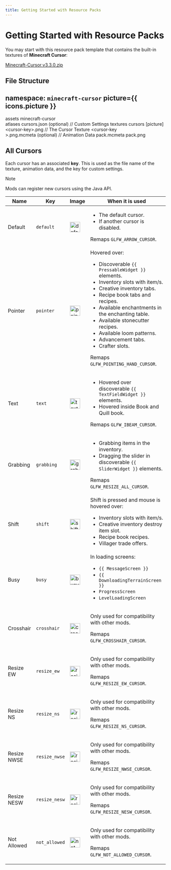 ```yaml
---
title: Getting Started with Resource Packs
---
```

# Getting Started with Resource Packs
  
You may start with this resource pack template that contains the built-in textures of **Minecraft Cursor**:

[Minecraft-Cursor.v3.3.0.zip](https://github.com/user-attachments/files/18857805/Minecraft.Cursor.v3.3.0.zip)

## File Structure
**namespace**: `minecraft-cursor`
<LiteTree>
picture={{ icons.picture }}
---
assets
    minecraft-cursor                                                          
        atlases
            cursors.json&nbsp;(optional)    // Custom Settings
        textures
            cursors
              [picture]&lt;&#8203;cursor-key&#8203;&gt;.png                            // The Cursor Texture
              &lt;&#8203;cursor-key&#8203;&gt;.png.mcmeta&nbsp;(optional)  // Animation Data
pack.mcmeta
pack.png                                                                  
</LiteTree>

## All Cursors
Each cursor has an associated **key**. This is used as the file name of the texture, animation data, and the key for custom settings.

> [!NOTE]
> Mods can register new cursors using the Java API.

<table>
  <thead>
    <tr>
      <th>Name</th>
      <th>Key</th>
      <th>Image</th>
      <th>When it is used</th>
    </tr>
  </thead>
  <tbody>
    <tr>
      <td>Default</td>
      <td><code>default</code></td>
      <td><img src="/assets/cursors/default.png" width="32" alt="default"/></td>
      <td>
        <ul>
          <li>The default cursor.</li>
          <li>If another cursor is disabled.</li>
        </ul>
        <p>Remaps <code>GLFW_ARROW_CURSOR</code>.</p>
      </td>
    </tr>
    <tr>
      <td>Pointer</td>
      <td><code>pointer</code></td>
      <td><img src="/assets/cursors/pointer.png" width="32" alt="pointer"/></td>
      <td>
        <span>Hovered over:</span>
        <ul>
          <li>Discoverable <code>{{ PressableWidget }}</code> elements.</li>
          <li>Inventory slots with item/s.</li>
          <li>Creative inventory tabs.</li>
          <li>Recipe book tabs and recipes.</li>
          <li>Available enchantments in the enchanting table.</li>
          <li>Available stonecutter recipes.</li>
          <li>Available loom patterns.</li>
          <li>Advancement tabs.</li>
          <li>Crafter slots.</li>
        </ul>
        <p>Remaps <code>GLFW_POINTING_HAND_CURSOR</code>.</p>
      </td>
    </tr>
    <tr>
      <td>Text</td>
      <td><code>text</code></td>
      <td><img src="/assets/cursors/text.png" width="32" alt="text"/></td>
      <td>
        <ul>
          <li>Hovered over discoverable <code>{{ TextFieldWidget }}</code> elements.</li>
          <li>Hovered inside Book and Quill book.</li>
        </ul>
        <p>Remaps <code>GLFW_IBEAM_CURSOR</code>.</p>
      </td>
    </tr>
    <tr>
      <td>Grabbing</td>
      <td><code>grabbing</code></td>
      <td><img src="/assets/cursors/grabbing.png" width="32" alt="grabbing"/></td>
      <td>
        <ul>
          <li>Grabbing items in the inventory.</li>
          <li>Dragging the slider in discoverable <code>{{ SliderWidget }}</code> elements.</li>
        </ul>
        <p>Remaps <code>GLFW_RESIZE_ALL_CURSOR</code>.</p>
      </td>
    </tr>
    <tr>
      <td>Shift</td>
      <td><code>shift</code></td>
      <td><img src="/assets/cursors/shift.png" width="32" alt="shift"/></td>
      <td>
        <span>Shift is pressed and mouse is hovered over:</span>
        <ul>
          <li>Inventory slots with item/s.</li>
          <li>Creative inventory destroy item slot.</li>
          <li>Recipe book recipes.</li>
          <li>Villager trade offers.</li>
        </ul>
      </td>
    </tr>
    <tr>
      <td>Busy</td>
      <td><code>busy</code></td>
      <td><img src="/assets/cursors/busy.png" width="32" alt="busy"/></td>
      <td>
        <span>In loading screens: </span>
        <ul>
          <li><code>{{ MessageScreen }}</code></li>
          <li><code>{{ DownloadingTerrainScreen }}</code></li>
          <li><code>ProgressScreen</code></li>
          <li><code>LevelLoadingScreen</code></li>
        </ul>
      </td>
    </tr>
    <tr>
      <td>Crosshair</td>
      <td><code>crosshair</code></td>
      <td><img src="/assets/cursors/crosshair.png" width="32" alt="crosshair"/></td>
      <td>
        <p>Only used for compatibility with other mods.</p>
        <p>Remaps <code>GLFW_CROSSHAIR_CURSOR</code>.</p>
      </td>
    </tr>
    <tr>
      <td>Resize EW</td>
      <td><code>resize_ew</code></td>
      <td><img src="/assets/cursors/resize_ew.png" width="32" alt="resize_ew"/></td>
      <td>
        <p>Only used for compatibility with other mods.</p>
        <p>Remaps <code>GLFW_RESIZE_EW_CURSOR</code>.</p>
      </td>
    </tr>
    <tr>
      <td>Resize NS</td>
      <td><code>resize_ns</code></td>
      <td><img src="/assets/cursors/resize_ns.png" width="32" alt="resize_ns"/></td>
      <td>
        <p>Only used for compatibility with other mods.</p>
        <p>Remaps <code>GLFW_RESIZE_NS_CURSOR</code>.</p>
      </td>
    </tr>
    <tr>
      <td>Resize NWSE</td>
      <td><code>resize_nwse</code></td>
      <td><img src="/assets/cursors/resize_nwse.png" width="32" alt="resize_nwse"/></td>
      <td>
        <p>Only used for compatibility with other mods.</p>
        <p>Remaps <code>GLFW_RESIZE_NWSE_CURSOR</code>.</p>
      </td>
    </tr>
    <tr>
      <td>Resize NESW</td>
      <td><code>resize_nesw</code></td>
      <td><img src="/assets/cursors/resize_nesw.png" width="32" alt="resize_nesw"/></td>
      <td>
        <p>Only used for compatibility with other mods.</p>
        <p>Remaps <code>GLFW_RESIZE_NESW_CURSOR</code>.</p>
      </td>
    </tr>
    <tr>
      <td>Not Allowed</td>
      <td><code>not_allowed</code></td>
      <td><img src="/assets/cursors/not_allowed.png" width="32" alt="not_allowed"/></td>
      <td>
        <p>Only used for compatibility with other mods.</p>
        <p>Remaps <code>GLFW_NOT_ALLOWED_CURSOR</code>.</p>
      </td>
    </tr>
  </tbody>
</table>

<script setup lang="ts">
import { onMounted, onUnmounted, ref } from 'vue'
import useMappings from '../composables/useMappings'
import icons from '../utils/icons'

const { PressableWidget, TextFieldWidget, SliderWidget, MessageScreen, DownloadingTerrainScreen } = useMappings()

let tree: Element;

const updateNodes = () => {
  tree?.querySelectorAll('.lite-tree-node > .title')?.forEach((tree) => {
    tree.innerHTML = tree.innerHTML.replace(
      /(&lt;.cursor-key.&gt;)(?!<)/g, 
      '<span style="color: var(--vp-code-color);">$1</span>'
    )
  })
}

onMounted(() => {
  tree = document.querySelector('.lite-tree')
  tree.addEventListener('click', updateNodes)

  updateNodes()
})

onUnmounted(() => {
  if (tree) tree.removeEventListener('click', updateNodes)
})
</script>